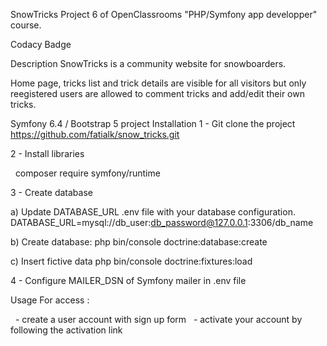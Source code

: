 SnowTricks
Project 6 of OpenClassrooms "PHP/Symfony app developper" course.

Codacy Badge

Description
SnowTricks is a community website for snowboarders.

Home page, tricks list and trick details are visible for all visitors but only reegistered users are allowed to comment tricks and add/edit their own tricks.

Symfony 6.4 / Bootstrap 5 project
Installation
1 - Git clone the project
https://github.com/fatialk/snow_tricks.git

2 - Install libraries

  composer require symfony/runtime


3 - Create database

a) Update DATABASE_URL .env file with your database configuration.
DATABASE_URL=mysql://db_user:db_password@127.0.0.1:3306/db_name

b) Create database:
php bin/console doctrine:database:create


c) Insert fictive data
php bin/console doctrine:fixtures:load

4 - Configure MAILER_DSN of Symfony mailer in .env file

Usage
For access :

  - create a user account with sign up form
  - activate your account by following the activation link
